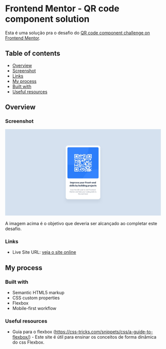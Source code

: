 # Frontend Mentor - QR code component solution

Esta é uma solução pra o desafio do [QR code component challenge on Frontend Mentor](https://www.frontendmentor.io/challenges/qr-code-component-iux_sIO_H).  

## Table of contents

- [Overview](#overview)
- [Screenshot](#screenshot)
- [Links](#links)
- [My process](#my-process)
- [Built with](#built-with)
- [Useful resources](#useful-resources)

## Overview

### Screenshot

![](./design/desktop-design.jpg)

A imagem acima é o objetivo que deveria ser alcançado ao completar este desafio.

### Links

- Live Site URL: [veja o site online](https://marilia-borgo.github.io/Qr_code_frontendMentor/)

## My process

### Built with

- Semantic HTML5 markup
- CSS custom properties
- Flexbox
- Mobile-first workflow

### Useful resources

- Guia para o flexbox (https://css-tricks.com/snippets/css/a-guide-to-flexbox/) - Este site é útil para ensinar os conceitos de forma dinâmica do css Flexbox.

